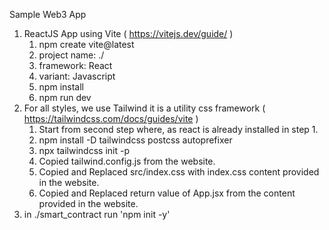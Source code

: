 Sample Web3 App

1. ReactJS App using Vite ( https://vitejs.dev/guide/ )
    1. npm create vite@latest
    2. project name: ./
    3. framework: React
    4. variant: Javascript
    5. npm install
    6. npm run dev
2. For all styles, we use Tailwind it is a utility css framework ( https://tailwindcss.com/docs/guides/vite )
    1. Start from second step where, as react is already installed in step 1.
    2. npm install -D tailwindcss postcss autoprefixer
    3. npx tailwindcss init -p
    4. Copied tailwind.config.js from the website.
    5. Copied and Replaced src/index.css with index.css content provided in the website.
    6. Copied and Replaced return value of App.jsx from the content provided in the website.
3. in ./smart_contract run 'npm init -y'


